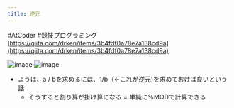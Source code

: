 ```yaml
---
title: 逆元
---
```


\#AtCoder #競技プログラミング
[https://qiita.com/drken/items/3b4fdf0a78e7a138cd9a](https://qiita.com/drken/items/3b4fdf0a78e7a138cd9a)

![image](https://gyazo.com/d347427a13e5e51f7be288f5f1411607/thumb/1000)
![image](https://gyazo.com/1db87c07787c5e1653967c51e3369934/thumb/1000)

* ようは、a / bを求めるには、1/b（\<-これが逆元)を求めておけば良いという話
  * そうすると割り算が掛け算になる = 単純に%MODで計算できる
